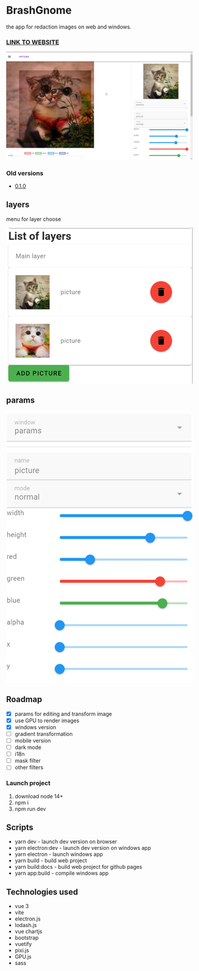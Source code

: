 # BrashGnome
the app for redaction images on web and windows.
### [LINK TO WEBSITE](https://ahibis.github.io/image-editor/)
![picture](/github/edit1.jpg)
### Old versions
* [0.1.0](https://github.com/ahibis/image-editor/tree/v0.1.0)
## layers
menu for layer choose

![layers](/github/layers.png)
## params
![params](/github/params.png)
## Roadmap
- [x] params for editing and transform image
- [x] use GPU to render images
- [x] windows version
- [ ] gradient transformation
- [ ] mobile version
- [ ] dark mode
- [ ] i18n
- [ ] mask filter
- [ ] other filters

### Launch project
1. download node 14+
2. npm i
3. npm run dev
## Scripts 
- yarn dev - launch dev version on browser
- yarn electron:dev - launch dev version on windows app 
- yarn electron - launch windows app 
- yarn build - build web project
- yarn build:docs - build web project for github pages
- yarn app:build - compile windows app

## Technologies used 
- vue 3
- vite
- electron.js
- lodash.js
- vue chartjs
- bootstrap
- vuetify
- pixi.js
- GPU.js
- sass

